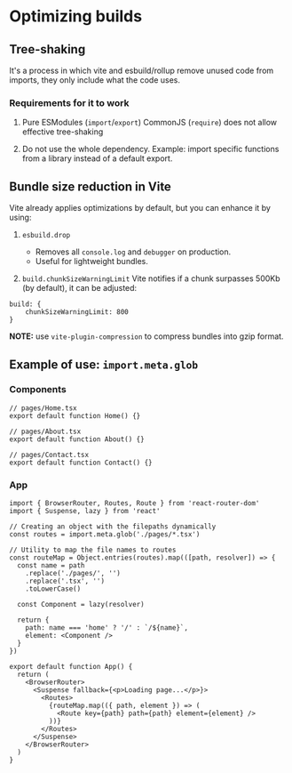 # Optimizing builds

## Tree-shaking
It's a process in which vite and esbuild/rollup remove unused code from imports, they only include 
what the code uses.

### Requirements for it to work
1. Pure ESModules (`import`/`export`)
   CommonJS (`require`) does not allow effective tree-shaking

2. Do not use the whole dependency.
   Example: import specific functions from a library instead of a default export.

## Bundle size reduction in Vite
Vite already applies optimizations by default, but you can enhance it by using:
1. `esbuild.drop`
    - Removes all `console.log` and `debugger` on production.
    - Useful for lightweight bundles.

2. `build.chunkSizeWarningLimit`
Vite notifies if a chunk surpasses 500Kb (by default), it can be adjusted:
```JS
build: {
    chunkSizeWarningLimit: 800
}
```

**NOTE:** use `vite-plugin-compression` to compress bundles into gzip format.

## Example of use: `import.meta.glob`
### Components
```TSX
// pages/Home.tsx
export default function Home() {}

// pages/About.tsx
export default function About() {}

// pages/Contact.tsx
export default function Contact() {}
```

### App
```TSX
import { BrowserRouter, Routes, Route } from 'react-router-dom'
import { Suspense, lazy } from 'react'

// Creating an object with the filepaths dynamically
const routes = import.meta.glob('./pages/*.tsx')

// Utility to map the file names to routes
const routeMap = Object.entries(routes).map(([path, resolver]) => {
  const name = path
    .replace('./pages/', '')
    .replace('.tsx', '')
    .toLowerCase()

  const Component = lazy(resolver)

  return {
    path: name === 'home' ? '/' : `/${name}`,
    element: <Component />
  }
})

export default function App() {
  return (
    <BrowserRouter>
      <Suspense fallback={<p>Loading page...</p>}>
        <Routes>
          {routeMap.map(({ path, element }) => (
            <Route key={path} path={path} element={element} />
          ))}
        </Routes>
      </Suspense>
    </BrowserRouter>
  )
}
```